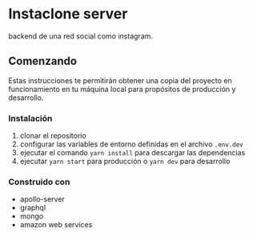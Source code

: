 # Instaclone server
backend de una red social como instagram.

## Comenzando

Estas instrucciones te permitirán obtener una copia del proyecto en funcionamiento en tu máquina local para propósitos de producción y desarrollo.

### Instalación

1. clonar el repositorio
2. configurar las variables de entorno definidas en el archivo `.env.dev` 
3. ejecutar el comando `yarn install` para descargar las dependencias
4. ejecutar `yarn start` para producción o `yarn dev` para desarrollo

### Construido con

* apollo-server
* graphql
* mongo
* amazon web services